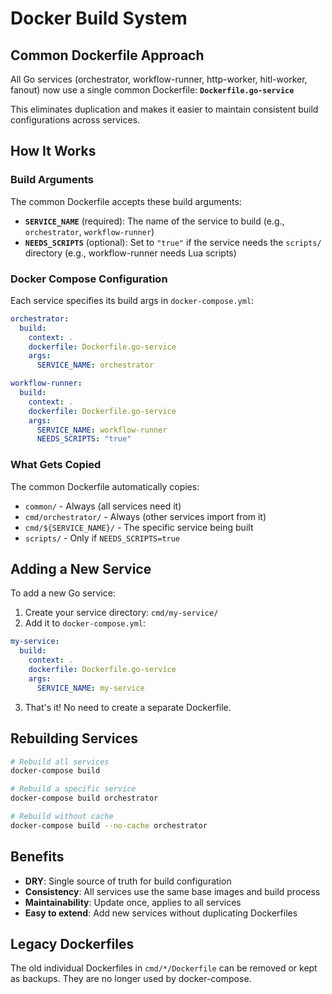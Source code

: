 # Docker Build System

## Common Dockerfile Approach

All Go services (orchestrator, workflow-runner, http-worker, hitl-worker, fanout) now use a single common Dockerfile: **`Dockerfile.go-service`**

This eliminates duplication and makes it easier to maintain consistent build configurations across services.

## How It Works

### Build Arguments

The common Dockerfile accepts these build arguments:

- **`SERVICE_NAME`** (required): The name of the service to build (e.g., `orchestrator`, `workflow-runner`)
- **`NEEDS_SCRIPTS`** (optional): Set to `"true"` if the service needs the `scripts/` directory (e.g., workflow-runner needs Lua scripts)

### Docker Compose Configuration

Each service specifies its build args in `docker-compose.yml`:

```yaml
orchestrator:
  build:
    context: .
    dockerfile: Dockerfile.go-service
    args:
      SERVICE_NAME: orchestrator

workflow-runner:
  build:
    context: .
    dockerfile: Dockerfile.go-service
    args:
      SERVICE_NAME: workflow-runner
      NEEDS_SCRIPTS: "true"
```

### What Gets Copied

The common Dockerfile automatically copies:
- `common/` - Always (all services need it)
- `cmd/orchestrator/` - Always (other services import from it)
- `cmd/${SERVICE_NAME}/` - The specific service being built
- `scripts/` - Only if `NEEDS_SCRIPTS=true`

## Adding a New Service

To add a new Go service:

1. Create your service directory: `cmd/my-service/`
2. Add it to `docker-compose.yml`:

```yaml
my-service:
  build:
    context: .
    dockerfile: Dockerfile.go-service
    args:
      SERVICE_NAME: my-service
```

3. That's it! No need to create a separate Dockerfile.

## Rebuilding Services

```bash
# Rebuild all services
docker-compose build

# Rebuild a specific service
docker-compose build orchestrator

# Rebuild without cache
docker-compose build --no-cache orchestrator
```

## Benefits

- **DRY**: Single source of truth for build configuration
- **Consistency**: All services use the same base images and build process
- **Maintainability**: Update once, applies to all services
- **Easy to extend**: Add new services without duplicating Dockerfiles

## Legacy Dockerfiles

The old individual Dockerfiles in `cmd/*/Dockerfile` can be removed or kept as backups. They are no longer used by docker-compose.

